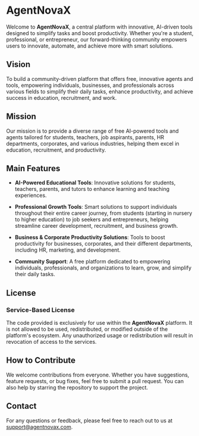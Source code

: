 # AgentNovaX

Welcome to **AgentNovaX**, a central platform with innovative, AI-driven tools designed to simplify tasks and boost productivity. Whether you're a student, professional, or entrepreneur, our forward-thinking community empowers users to innovate, automate, and achieve more with smart solutions.

## Vision
To build a community-driven platform that offers free, innovative agents and tools, empowering individuals, businesses, and professionals across various fields to simplify their daily tasks, enhance productivity, and achieve success in education, recruitment, and work.

## Mission
Our mission is to provide a diverse range of free AI-powered tools and agents tailored for students, teachers, job aspirants, parents, HR departments, corporates, and various industries, helping them excel in education, recruitment, and productivity.

## Main Features

- **AI-Powered Educational Tools**: Innovative solutions for students, teachers, parents, and tutors to enhance learning and teaching experiences.
  
- **Professional Growth Tools**: Smart solutions to support individuals throughout their entire career journey, from students (starting in nursery to higher education) to job seekers and entrepreneurs, helping streamline career development, recruitment, and business growth.
  
- **Business & Corporate Productivity Solutions**: Tools to boost productivity for businesses, corporates, and their different departments, including HR, marketing, and development.
  
- **Community Support**: A free platform dedicated to empowering individuals, professionals, and organizations to learn, grow, and simplify their daily tasks.

## License

### Service-Based License

The code provided is exclusively for use within the **AgentNovaX** platform. It is not allowed to be used, redistributed, or modified outside of the platform's ecosystem. Any unauthorized usage or redistribution will result in revocation of access to the services.

## How to Contribute

We welcome contributions from everyone. Whether you have suggestions, feature requests, or bug fixes, feel free to submit a pull request. You can also help by starring the repository to support the project.

## Contact

For any questions or feedback, please feel free to reach out to us at [support@agentnovax.com](mailto:support@agentnovax.com).
